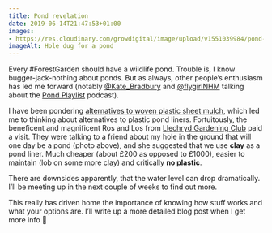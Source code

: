 ```yaml
---
title: Pond revelation
date: 2019-06-14T21:47:53+01:00
images: 
- https://res.cloudinary.com/growdigital/image/upload/v1551039984/pond-07D3B331.jpg
imageAlt: Hole dug for a pond
---
```


Every #ForestGarden should have a wildlife pond. Trouble is, I know bugger-jack-nothing about ponds. But as always, other people’s enthusiasm has led me forward (notably [@Kate_Bradbury](https://mobile.twitter.com/Kate_Bradbury) and [@flygirlNHM](https://mobile.twitter.com/flygirlNHM) talking about the [Pond Playlist](https://pondplaylist.fireside.fm) podcast).

I have been pondering [alternatives to woven plastic sheet mulch](https://www.forestgarden.wales/blog/forest-garden-ground-cover-prep/), which led me to thinking about alternatives to plastic pond liners. Fortuitously, the beneficent and magnificent Ros and Los from [Llechryd Gardening Club](https://www.facebook.com/LlechrydDGC/) paid a visit. They were talking to a friend about my hole in the ground that will one day be a pond (photo above), and she suggested that we use **clay** as a pond liner. Much cheaper (about £200 as opposed to £1000), easier to maintain (lob on some more clay) and critically **no plastic**. 

There are downsides apparently, that the water level can drop dramatically. I’ll be meeting up in the next couple of weeks to find out more. 

This really has driven home the importance of knowing how stuff works and what your options are. I’ll write up a more detailed blog post when I get more info 🙂
